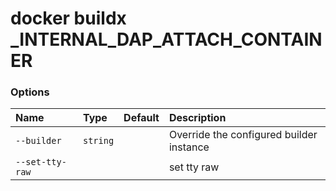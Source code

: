 # docker buildx _INTERNAL_DAP_ATTACH_CONTAINER

<!---MARKER_GEN_START-->
### Options

| Name            | Type     | Default | Description                              |
|:----------------|:---------|:--------|:-----------------------------------------|
| `--builder`     | `string` |         | Override the configured builder instance |
| `--set-tty-raw` |          |         | set tty raw                              |


<!---MARKER_GEN_END-->

